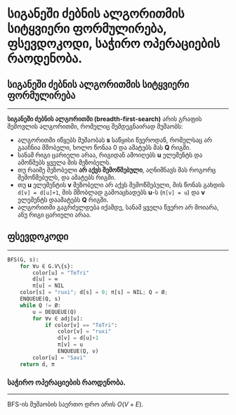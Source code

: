 # სიგანეში ძებნის ალგორითმის სიტყვიერი ფორმულირება, ფსევდოკოდი, საჭირო ოპერაციების რაოდენობა.
## სიგანეში ძებნის ალგორითმის სიტყვიერი ფორმულირება
---
**სიგანეში ძებნის ალგორითმი (breadth-first-search)** არის გრაფის შემოვლის ალგორითმი, რომელიც შემდეგნაირად მუშაობს: 
- ალგორითმი იწყებს მუშაობას **s** საწყისი წვეროდან, რომელსაც არ გააჩნია მშობელი, ხოლო წონაა 0 და ამატებს მას **Q** რიგში.
- სანამ რიგი ცარიელი არაა, რიგიდან ამოიღებს **u** ელემენტს და ამოწმებს ყველა მის მეზობელს.
- თუ რაიმე მეზობელი **არ აქვს შემოწმებული**, აღნიშნავს მას როგორც შემოწმებულს, და ამატებს რიგში.
- თუ **u** ელემენტის **v** მეზობელი არ აქვს შემოწმებული, მის წონას გახდის `d[v] = d[u]+1`, მის მშობლად გამოაცხადებს **u**-ს  (`π[v] = u`) და **v** ელემენტს დაამატებს **Q** რიგში.
- ალგორითმი გაგრძელდება იქამდე, სანამ ყველა წვერო არ მოიარა, ანუ რიგი ცარიელი არაა.
## ფსევდოკოდი
---
```python
BFS(G, s):
	for ∀u ∈ G.V\{s}:
		color[u] = "TeTri"
		d[u] = ∞
		π[u] = NIL
	color[s] = "ruxi"; d[s] = 0; π[s] = NIL; Q = Ø;
	ENQUEUE(Q, s)
	while Q != Ø:
		u = DEQUEUE(Q)
		for ∀v ∈ adj[u]:
			if color[v] == "TeTri":
				color[v] = "ruxi"
				d[v] = d[u]+1
				π[v] = u
				ENQUEUE(Q, v)
		color[u] = "Savi"
	return d, π
```
### საჭირო ოპერაციების რაოდენობა.
---
BFS-ის მუშაობის საერთო დრო არის $O(V+E)$.